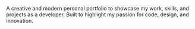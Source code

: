 
A creative and modern personal portfolio to showcase my work, skills, and projects as a developer. Built to highlight my passion for code, design, and innovation.
